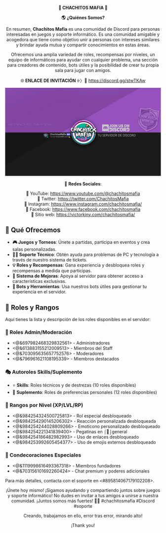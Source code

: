 <p align="center">
  <strong>👑 CHACHITOS MAFIA 💎</strong>
</p>

<p align="center">
  <strong>🌎 ¿Quiénes Somos?</strong>
</p>

<p align="center">
  En resumen, <strong>Chachitos Mafia</strong> es una comunidad de Discord para personas interesadas en juegos y soporte informático. Es una comunidad amigable y acogedora que tiene como objetivo unir a personas con intereses similares y brindar ayuda mutua y compartir conocimientos en estas áreas.
</p>

<p align="center">
  Ofrecemos una amplia variedad de roles, recompensas por niveles, un equipo de informáticos para ayudar con cualquier problema, una sección para creadores de contenido, bots útiles y la posibilidad de crear tu propia sala para jugar con amigos.
</p>

<p align="center">
  🌐 <strong>ENLACE DE INVITACIÓN</strong> ⨭〉🔗 <a href="https://discord.gg/stwTKAw">https://discord.gg/stwTKAw</a>
</p>

<p align="center">
  <img src="https://github.com/victorKINY/discordbotchm/blob/main/walpaper%20%201080%20discord%20chachitos%20mafia.jpg" alt="WALLPAPER CHACHITOS MAFIA" />
</p>

<p align="center">
  🔗 <strong>Redes Sociales</strong>:
</p>

<p align="center">
  🔴 YouTube: <a href="https://www.youtube.com/@chachitosmafia">https://www.youtube.com/@chachitosmafia</a><br>
  🐤 Twitter: <a href="https://twitter.com/ChachitosMafia">https://twitter.com/ChachitosMafia</a><br>
  📸 Instagram: <a href="https://www.instagram.com/chachitosmafia/">https://www.instagram.com/chachitosmafia/</a><br>
  🔵 Facebook: <a href="https://www.facebook.com/chachitosmafia">https://www.facebook.com/chachitosmafia</a><br>
  🎨 Sitio web: <a href="https://victorkiny.com/chachitosmafia/">https://victorkiny.com/chachitosmafia/</a>
</p>

## 📢 Qué Ofrecemos

- **🎮 Juegos y Torneos**: Únete a partidas, participa en eventos y crea salas personalizadas.
- **👨‍💻 Soporte Técnico**: Obtén ayuda para problemas de PC y tecnología a través de nuestro sistema de tickets.
- **💡 Roles y Recompensas**: Gana experiencia y desbloquea roles y recompensas a medida que participas.
- **🔰 Sistema de Mejoras**: Apoya al servidor para obtener acceso a características exclusivas.
- **🤖 Bots y Herramientas**: Usa nuestros bots útiles para gestionar tu experiencia en el servidor.

## 📜 Roles y Rangos

Aquí tienes la lista y descripción de los roles disponibles en el servidor:

### 🔰 Roles Admin/Moderación
- <@&697982468329832561> - Administradores
- <@&613883155212009513> - Miembros del Staff
- <@&703095635657752576> - Moderadores
- <@&796961621108195339> - Miembros destacados

### 🎭 Autoroles Skills/Suplemento
- ⭐️ **Skills**: Roles técnicos y de destrezas (10 roles disponibles)
- 💊 **Suplemento**: Roles de preferencias personales (12 roles disponibles)

### 🏅 Rangos por Nivel (XP/LVL/RP)
- <@&984254324500725813> - Rol especial desbloqueado
- <@&984254290145206302> - Reacción personalizada desbloqueada
- <@&984254244028809266> - Emoticono personalizado desbloqueado
- <@&984254221341839400> - Pegatinas en ⁠⌠💭⌡general
- <@&984254186482982993> - Uso de enlaces desbloqueado
- <@&984253992605454377> - Uso de emojis externos desbloqueado

### 🌟 Condecoraciones Especiales
- <@&1119998616493367318> - Miembros fundadores
- <@&703156101692260424> - Chat premium y poderes adicionales

Para más detalles, contacta con el soporte en <#895814067179102208>.

<p align="center">
  ¡Únete hoy mismo! ¡Sigamos ayudando y compartiendo juntos sobre juegos y soporte informático! No dudes en invitar a tus amigos a unirse a nuestra comunidad. ¡Juntos somos más fuertes! 👥🚀 #chachitosmafia #Discord #soporte
</p>

<p align="center">
  Creando, trabajamos en ello, error tras error, mirando alto!
</p>

<p align="center">
  ¡Thank you!
</p>
